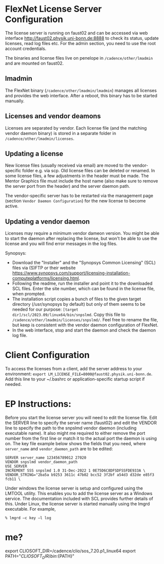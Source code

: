 # FlexNet License Server Configuration
The license server is running on faust02 and can be accessed via web interface http://faust02.physik.uni-bonn.de:8888 to check its status, update licenses, read log files etc.
For the admin section, you need to use the root account credentials.

The binaries and license files live on penelope in `/cadence/other/lmadmin` and are mounted on faust02.

## lmadmin
The FlexNet binary (`/cadence/other/lmadmin/lmadmin`) manages all licenses and provides the web interface. After a reboot, this binary has to be started manually.

## Licenses and vendor deamons
Licenses are separated by vendor. Each license file (and the matching vendor daemon binary) is stored in a separate folder in `/cadence/other/lmadmin/licenses`.

## Updating a license
New license files (usually received via email) are moved to the vendor-specific folder e.g. via scp. Old license files can be deleted or renamed. In some license files, a few adjustments in the header must be made. The Mentor Graphics file must include the host name (also make sure to remove the server port from the header) and the server daemon path.

The vendor-specific server has to be restarted via the management page (section `Vendor Daemon Configuration`) for the new license to become active.

## Updating a vendor daemon
Licenses may require a minimum vendor dameon version. You might be able to start the daemon after replacing the license, but won't be able to use the license and you will find error messages in the log files.

Synopsys:
- Download the "Installer" and the "Synopsys Common Licensing" (SCL) files via (S)FTP or their website https://www.synopsys.com/support/licensing-installation-computeplatforms/licensing.html.
- Following the readme, run the installer and point it to the downloaded SCL files. Enter the site number, which can be found in the license file, when prompted.
- The installation script copies a bunch of files to the given target directory (/usr/synopsys by default) but only of them seems to be needed for our purpose: `[target dir]/scl/2023.09/linux64/bin/snpslmd`.
  Copy this file to `/cadence/other/lmadmin/licenses/snpslmd/`. Feel free to rename the file, but keep is consistent with the vendor daemon configuration of FlexNet.
- In the web interface, stop and start the daemon and check the daemon log file.

# Client Configuration
To access the licenses from a client, add the server address to your environment: `export LM_LICENSE_FILE=8000@faust02.physik.uni-bonn.de`. Add this line to your ~/.bashrc or application-specific startup script if needed.

# EP Instructions:
Before you start the license server you will need to edit the license file. Edit the SERVER line to specify the server name (faust02) and edit the VENDOR line to specify the path to the snpslmd vendor daemon (including executable name).
It also might me required to either remove the port number from the first line or match it to the actual port the daemon is using on.
The key file example below shows the fields that you need, where `server_name` and `vendor_daemon_path` are to be edited:

```
SERVER server_name 123456789012 27020
VENDOR snpslmd vendor_daemon_path
USE_SERVER
INCREMENT SSS snpslmd 1.0 31-Dec-2022 1 0E75D6C8DFSDFSSFDE933A \
VENDOR_STRING="2ba5a b9253 3611c 47b02 bcc52 3f2bf a54d3 d32de e85f3 fcb11 \
```

Under windows the license server is setup and configured using the LMTOOL utility. This enables you to add the
license server as a Windows service. The documentation included with SCL provides further details of this.
Under Linux, the license server is started manually using the lmgrd executable. For example,

```
% lmgrd –c key –l log
```

# me?

export CLIOSOFT_DIR=/cadence/clio/sos_7.20.p1_linux64
export PATH="${CLIOSOFT_DIR}/bin:${PATH}"
